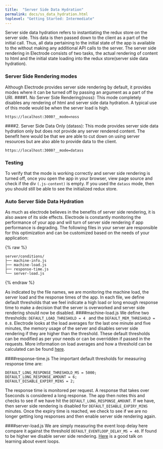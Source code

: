 ```yaml
---
title:  "Server Side Data Hydration"
permalink: docs/ss_data_hydration.html
toplevel: "Getting Started: Intermediate"
---
```

Server side data hydration refers to instantiating the redux store on the server side. This data is then passed down to the client as a part of the initial call. Thus, all data pertaining to the initial state of the app is available to the without making any additional API calls to the server.
The server side rendering in Electrode consists of two tasks, the actual rendering of content to html and the initial state loading into the redux store(server side data hydration).

### Server Side Rendering modes
Although Electrode provides server side rendering by default, it provides modes where it can be turned off by passing an argument as a part of the URI.
####1. No Server Side Rendering(noss):
This mode completely disables any rendering of html and server side data hydration. A typical use of this mode would be when the server load is high.

```
https://localhost:3000?__mode=noss
```

####2. Server Side Data Only (datass):
This mode provides server side data hydration only but does not provide any server rendered content. The benefit here would be that we are able to cut down on using server resources but are also able to provide data to the client.

```
https://localhost:3000?__mode=datass
```
### Testing
To verify that the mode is working correctly and server side rendering is turned off, once you open the app in your browser, view page source and check if the div ```(.js-content)``` is empty.
If you used the ```datass``` mode, then you should still be able to see the initialized redux store.

### Auto Server Side Data Hydration
As much as electrode believes in the benefits of server side rendering, it is also aware of its side effects. Electrode is constantly monitoring the performance of your app and will turn of server side rendering if app performance is degrading.
The following files in your server are responsible for this optimization and can be customized based on the needs of your application:

{% raw  %}
```
server/conditions/
├── machine-info.js
├── machine-load.js
├── response-time.js
└── server-load.js

```
{% endraw %}

As indicated by the file names, we are monitoring the machine load, the server load and the response times of the app. In each file, we define default thresholds that we feel indicate a high load or long enough response time to make a decision that the server is overworked and server side rendering should now be disabled.
####machine-load.js
We define two thresholds: ```DEFAULT_LOAD_THRESHOLD = 4 ``` and the ```DEFAULT_MEM_THRESHOLD = 0.8```.
Electrode looks at the load averages for the last one minute and five minutes, the memory usage of the server and disables server side rendering if they are higher than the threshold. These default thresholds can be modified as per your needs or can be overridden if passed in the requests.
More information on load averages and how a threshold can be calculated can be found <a target="_blank" href ="http://blog.scoutapp.com/articles/2009/07/31/understanding-load-averages">here</a>.

####response-time.js
The important default thresholds for measuring response time are:

```
DEFAULT_LONG_RESPONSE_THRESHOLD_MS = 5000;
DEFAULT_LONG_RESPONSE_AMOUNT = 6;
DEFAULT_DISABLE_EXPIRY_MINS = 2;
```

The response time is monitored per request. A response that takes over 5seconds is considered a long response. The app then notes this and checks to see if we have hit the ```DEFAULT_LONG_RESPONSE_AMOUNT```.
If we have, then server side rendering is disabled for ```DEFAULT_DISABLE_EXPIRY_MINS``` minutes.
Once the expiry time is reached, we check to see if we are no longer getting long responses and then enable server side rendering again.

####server-load.js
We are simply measuring the event loop delay here compare it against the threshold ```DEFAULT_EVENTLOOP_DELAY_MS = 40```. If found to be higher we disable server side rendering.
<a target="_blank" href="http://2014.jsconf.eu/speakers/philip-roberts-what-the-heck-is-the-event-loop-anyway.html">Here</a> is a good talk on learning about event loops.
